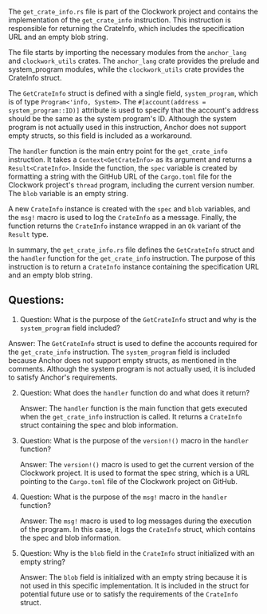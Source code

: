 The `get_crate_info.rs` file is part of the Clockwork project and contains the implementation of the `get_crate_info` instruction. This instruction is responsible for returning the CrateInfo, which includes the specification URL and an empty blob string.

The file starts by importing the necessary modules from the `anchor_lang` and `clockwork_utils` crates. The `anchor_lang` crate provides the prelude and system_program modules, while the `clockwork_utils` crate provides the CrateInfo struct.

The `GetCrateInfo` struct is defined with a single field, `system_program`, which is of type `Program<'info, System>`. The `#[account(address = system_program::ID)]` attribute is used to specify that the account's address should be the same as the system program's ID. Although the system program is not actually used in this instruction, Anchor does not support empty structs, so this field is included as a workaround.

The `handler` function is the main entry point for the `get_crate_info` instruction. It takes a `Context<GetCrateInfo>` as its argument and returns a `Result<CrateInfo>`. Inside the function, the `spec` variable is created by formatting a string with the GitHub URL of the `Cargo.toml` file for the Clockwork project's `thread` program, including the current version number. The `blob` variable is an empty string.

A new `CrateInfo` instance is created with the `spec` and `blob` variables, and the `msg!` macro is used to log the `CrateInfo` as a message. Finally, the function returns the `CrateInfo` instance wrapped in an `Ok` variant of the `Result` type.

In summary, the `get_crate_info.rs` file defines the `GetCrateInfo` struct and the `handler` function for the `get_crate_info` instruction. The purpose of this instruction is to return a `CrateInfo` instance containing the specification URL and an empty blob string.

## Questions:

1.  Question: What is the purpose of the `GetCrateInfo` struct and why is the `system_program` field included?

Answer: The `GetCrateInfo` struct is used to define the accounts required for the `get_crate_info` instruction. The `system_program` field is included because Anchor does not support empty structs, as mentioned in the comments. Although the system program is not actually used, it is included to satisfy Anchor's requirements.

2. Question: What does the `handler` function do and what does it return?

   Answer: The `handler` function is the main function that gets executed when the `get_crate_info` instruction is called. It returns a `CrateInfo` struct containing the spec and blob information.

3. Question: What is the purpose of the `version!()` macro in the `handler` function?

   Answer: The `version!()` macro is used to get the current version of the Clockwork project. It is used to format the spec string, which is a URL pointing to the `Cargo.toml` file of the Clockwork project on GitHub.

4. Question: What is the purpose of the `msg!` macro in the `handler` function?

   Answer: The `msg!` macro is used to log messages during the execution of the program. In this case, it logs the `CrateInfo` struct, which contains the spec and blob information.

5. Question: Why is the `blob` field in the `CrateInfo` struct initialized with an empty string?

   Answer: The `blob` field is initialized with an empty string because it is not used in this specific implementation. It is included in the struct for potential future use or to satisfy the requirements of the `CrateInfo` struct.
